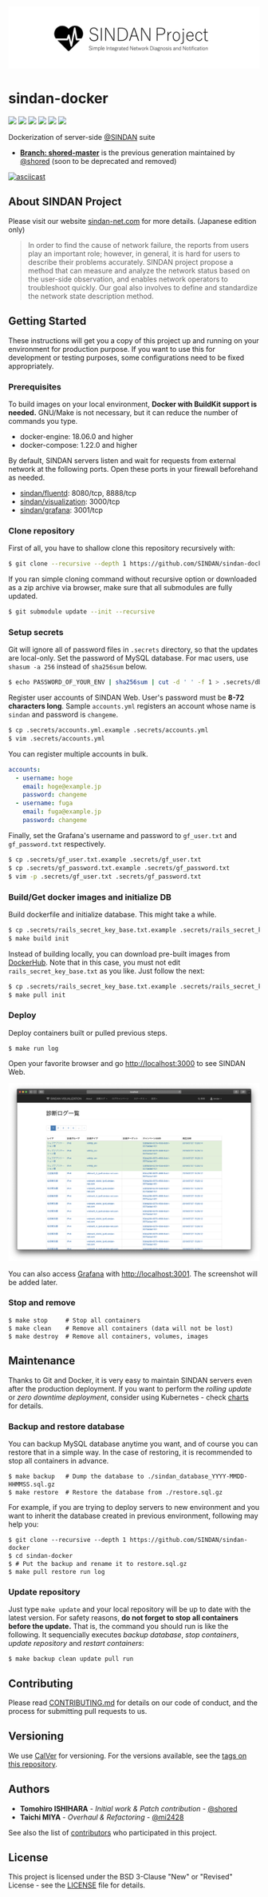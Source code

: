  ![SINDAN Project](https://raw.githubusercontent.com/SINDAN/sindan-docker/screenshot/logo.png)

# sindan-docker

[![](https://travis-ci.org/SINDAN/sindan-docker.svg?branch=master)](https://travis-ci.org/SINDAN/sindan-docker) [![](http://img.shields.io/github/license/SINDAN/sindan-docker)](LICENSE) [![](https://img.shields.io/github/issues/SINDAN/sindan-docker)](https://github.com/SINDAN/sindan-docker/issues) [![](https://img.shields.io/github/issues-pr/SINDAN/sindan-docker)](https://github.com/SINDAN/sindan-docker/pull) [![](https://img.shields.io/github/last-commit/SINDAN/sindan-docker)](https://github.com/SINDAN/sindan-docker/commits) [![](https://img.shields.io/github/release/SINDAN/sindan-docker)](https://github.com/SINDAN/sindan-docker/releases)

Dockerization of server-side [@SINDAN](https://github.com/SINDAN) suite
- **[Branch: shored-master](https://github.com/SINDAN/sindan-docker/tree/shored-master)** is the previous generation maintained by [@shored](https://github.com/shored) (soon to be deprecated and removed)

[![asciicast](https://asciinema.org/a/336510.svg)](https://asciinema.org/a/336510)

## About SINDAN Project

Please visit our website [sindan-net.com](https://www.sindan-net.com) for more details. (Japanese edition only)

> In order to find the cause of network failure, the reports from users play an important role; however, in general, it is hard for users to describe their problems accurately.
> SINDAN project propose a method that can measure and analyze the network status based on the user-side observation, and enables network operators to troubleshoot quickly. Our goal also involves to define and standardize the network state description method.

## Getting Started

These instructions will get you a copy of this project up and running on your environment for production purpose.
If you want to use this for development or testing purposes, some configurations need to be fixed appropriately.

### Prerequisites

To build images on your local environment, **Docker with BuildKit support is needed.**
GNU/Make is not necessary, but it can reduce the number of commands you type.

- docker-engine: 18.06.0 and higher
- docker-compose: 1.22.0 and higher

By default, SINDAN servers listen and wait for requests from external network at the following ports.
Open these ports in your firewall beforehand as needed.

- [sindan/fluentd](https://hub.docker.com/r/sindan/fluentd): 8080/tcp, 8888/tcp
- [sindan/visualization](https://hub.docker.com/r/sindan/visualization): 3000/tcp
- [sindan/grafana](https://hub.docker.com/r/sindan/grafana): 3001/tcp

### Clone repository

First of all, you have to shallow clone this repository recursively with:

```bash
$ git clone --recursive --depth 1 https://github.com/SINDAN/sindan-docker
```

If you ran simple cloning command without recursive option or downloaded as a zip archive via browser,
make sure that all submodules are fully updated.

```bash
$ git submodule update --init --recursive
```

### Setup secrets

Git will ignore all of password files in `.secrets` directory, so that the updates are local-only.
Set the password of MySQL database.
For mac users, use `shasum -a 256` instead of `sha256sum` below.

```bash
$ echo PASSWORD_OF_YOUR_ENV | sha256sum | cut -d ' ' -f 1 > .secrets/db_password.txt
```

Register user accounts of SINDAN Web.
User's password must be **8-72 characters long**.
Sample `accounts.yml` registers an account whose name is `sindan` and password is `changeme`.

```bash
$ cp .secrets/accounts.yml.example .secrets/accounts.yml
$ vim .secrets/accounts.yml
```

You can register multiple accounts in bulk.

```yml
accounts:
  - username: hoge
    email: hoge@example.jp
    password: changeme
  - username: fuga
    email: fuga@example.jp
    password: changeme
```

Finally, set the Grafana's username and password to `gf_user.txt` and `gf_password.txt` respectively.

```bash
$ cp .secrets/gf_user.txt.example .secrets/gf_user.txt
$ cp .secrets/gf_password.txt.example .secrets/gf_password.txt
$ vim -p .secrets/gf_user.txt .secrets/gf_password.txt
```

### Build/Get docker images and initialize DB

Build dockerfile and initialize database. This might take a while.

```bash
$ cp .secrets/rails_secret_key_base.txt.example .secrets/rails_secret_key_base.txt
$ make build init
```

Instead of building locally, you can download pre-built images from [DockerHub](https://hub.docker.com/u/sindan).
Note that in this case, you must not edit `rails_secret_key_base.txt` as you like.
Just follow the next:

```bash
$ cp .secrets/rails_secret_key_base.txt.example .secrets/rails_secret_key_base.txt
$ make pull init
```

### Deploy

Deploy containers built or pulled previous steps.

```
$ make run log
```

Open your favorite browser and go [http://localhost:3000](http://localhost:3000) to see SINDAN Web.

![Safari screenshot](https://raw.githubusercontent.com/SINDAN/sindan-docker/screenshot/safari.png)

You can also access [Grafana](https://grafana.com/) with [http://localhost:3001](http://localhost:3001).
The screenshot will be added later.

<!-- ![screenshot of SINDAN Grafana](https://raw.githubusercontent.com/SINDAN/sindan-docker/screenshot/grafana.png) -->

### Stop and remove

```
$ make stop     # Stop all containers
$ make clean    # Remove all containers (data will not be lost)
$ make destroy  # Remove all containers, volumes, images
```

## Maintenance

Thanks to Git and Docker, it is very easy to maintain SINDAN servers even after the production deployment.
If you want to perform the *rolling update* or *zero downtime deployment*, consider using Kubernetes - check [charts](https://github.com/SINDAN/charts) for details.

### Backup and restore database

You can backup MySQL database anytime you want, and of course you can restore that in a simple way.
In the case of restoring, it is recommended to stop all containers in advance.

```
$ make backup   # Dump the database to ./sindan_database_YYYY-MMDD-HHMMSS.sql.gz
$ make restore  # Restore the database from ./restore.sql.gz
```

For example, if you are trying to deploy servers to new environment and you want to inherit the database created in previous environment,
following may help you:

```
$ git clone --recursive --depth 1 https://github.com/SINDAN/sindan-docker
$ cd sindan-docker
$ # Put the backup and rename it to restore.sql.gz
$ make pull restore run log
```

### Update repository

Just type `make update` and your local repository will be up to date with the latest version.
For safety reasons, **do not forget to stop all containers before the update.**
That is, the command you should run is like the following.
It sequencially executes *backup database*, *stop containers*, *update repository* and *restart containers*:

```
$ make backup clean update pull run
```

## Contributing

Please read [CONTRIBUTING.md](CONTRIBUTING.md) for details on our code of conduct, and the process for submitting pull requests to us.

## Versioning

We use [CalVer](https://calver.org/) for versioning. For the versions available, see the [tags on this repository](https://github.com/SINDAN/sindan-docker/tags).

## Authors

- **Tomohiro ISHIHARA** - *Initial work & Patch contribution* - [@shored](https://github.com/shored)
- **Taichi MIYA** - *Overhaul & Refactoring* - [@mi2428](https://github.com/mi2428)

See also the list of [contributors](https://github.com/SINDAN/sindan-docker/graphs/contributors) who participated in this project.

## License

This project is licensed under the BSD 3-Clause "New" or "Revised" License - see the [LICENSE](LICENSE) file for details.
